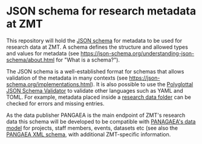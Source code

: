 # JSON schema for research metadata at ZMT

This repository will hold the [JSON schema](https://json-schema.org) for metadata to be used for research data at ZMT. A schema defines the structure and allowed types and values for metadata (see <https://json-schema.org/understanding-json-schema/about.html> for "What is a schema?"). 

The JSON schema is a well-established format for schemas that allows validation of the metadata in many contexts (see <https://json-schema.org/implementations.html>). It is also possible to use the [Polyglottal JSON Schema Validator](https://github.com/json-schema-everywhere/pajv) to validate other languages such as YAML and TOML. For example, metadata placed inside a [research data folder](https://gitlab.leibniz-zmt.de/digiz/database/data-folder-structure) can be checked for errors and missing entries.

As the data publisher PANGAEA is the main endpoint of ZMT's research data this schema will be developed to be compatible with [PANAGAEA's data model](https://wiki.pangaea.de/wiki/Data_model) for projects, staff members, events, datasets etc (see also the [PANGAEA XML schema](https://wiki.pangaea.de/wiki/PANGAEA_XML_schema), with additional ZMT-specific information.
